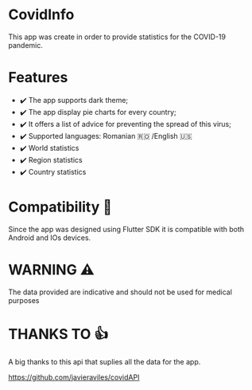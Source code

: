# CovidInfo
This app was create in order to provide statistics for the COVID-19 pandemic.


# Features
- :heavy_check_mark: The app supports dark theme;
- :heavy_check_mark: The app display pie charts for every country;
- :heavy_check_mark: It offers a list of advice for preventing the spread of this virus;
- :heavy_check_mark: Supported languages: Romanian :romania: /English :us:
- :heavy_check_mark: World statistics
- :heavy_check_mark: Region statistics
- :heavy_check_mark: Country statistics

# Compatibility :iphone:
Since the app was designed using Flutter SDK it is compatible with both Android and IOs devices.

# WARNING :warning: 
The data provided are indicative and should not be used for medical purposes



# THANKS TO :+1:
A big thanks to this api that suplies all the data for the app.

https://github.com/javieraviles/covidAPI
